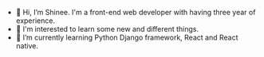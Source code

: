 - 👋 Hi, I’m Shinee. I'm a front-end web developer with having three year of experience.
- 👀 I'm interested to learn some new and different things. 
- 🌱 I’m currently learning Python Django framework, React and React native.
